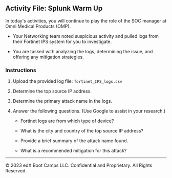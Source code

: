 ## Activity File: Splunk Warm Up 

In today's activities, you will continue to play the role of the SOC manager at Omni Medical Products (OMP).

- Your Networking team noted suspicious activity and pulled logs from their Fortinet IPS system for you to investigate.

- You are tasked with analyzing the logs, determining the issue, and offering any mitigation strategies.

### Instructions

1. Upload the provided log file: `fortinet_IPS_logs.csv`

2. Determine the top source IP address.

3. Determine the primary attack name in the logs.

4. Answer the following questions. (Use Google to assist in your research.)

    - Fortinet logs are from which type of device?

    - What is the city and country of the top source IP address?

    - Provide a brief summary of the attack name found.
    
    - What is a recommended mitigation for this attack?

---

© 2023 edX Boot Camps LLC. Confidential and Proprietary. All Rights Reserved.  
